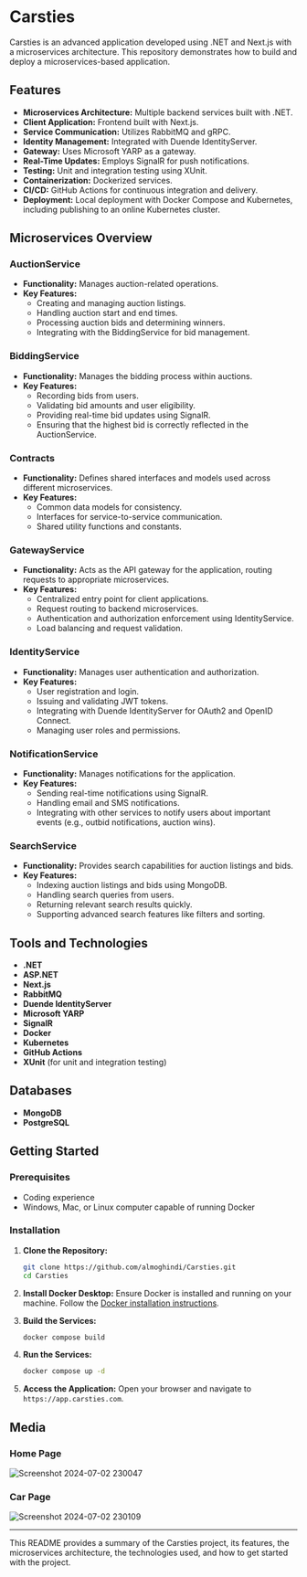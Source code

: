 # Carsties

Carsties is an advanced application developed using .NET and Next.js with a microservices architecture. This repository demonstrates how to build and deploy a microservices-based application.

## Features

- **Microservices Architecture:** Multiple backend services built with .NET.
- **Client Application:** Frontend built with Next.js.
- **Service Communication:** Utilizes RabbitMQ and gRPC.
- **Identity Management:** Integrated with Duende IdentityServer.
- **Gateway:** Uses Microsoft YARP as a gateway.
- **Real-Time Updates:** Employs SignalR for push notifications.
- **Testing:** Unit and integration testing using XUnit.
- **Containerization:** Dockerized services.
- **CI/CD:** GitHub Actions for continuous integration and delivery.
- **Deployment:** Local deployment with Docker Compose and Kubernetes, including publishing to an online Kubernetes cluster.

## Microservices Overview

### AuctionService
- **Functionality:** Manages auction-related operations.
- **Key Features:**
  - Creating and managing auction listings.
  - Handling auction start and end times.
  - Processing auction bids and determining winners.
  - Integrating with the BiddingService for bid management.

### BiddingService
- **Functionality:** Manages the bidding process within auctions.
- **Key Features:**
  - Recording bids from users.
  - Validating bid amounts and user eligibility.
  - Providing real-time bid updates using SignalR.
  - Ensuring that the highest bid is correctly reflected in the AuctionService.

### Contracts
- **Functionality:** Defines shared interfaces and models used across different microservices.
- **Key Features:**
  - Common data models for consistency.
  - Interfaces for service-to-service communication.
  - Shared utility functions and constants.

### GatewayService
- **Functionality:** Acts as the API gateway for the application, routing requests to appropriate microservices.
- **Key Features:**
  - Centralized entry point for client applications.
  - Request routing to backend microservices.
  - Authentication and authorization enforcement using IdentityService.
  - Load balancing and request validation.

### IdentityService
- **Functionality:** Manages user authentication and authorization.
- **Key Features:**
  - User registration and login.
  - Issuing and validating JWT tokens.
  - Integrating with Duende IdentityServer for OAuth2 and OpenID Connect.
  - Managing user roles and permissions.

### NotificationService
- **Functionality:** Manages notifications for the application.
- **Key Features:**
  - Sending real-time notifications using SignalR.
  - Handling email and SMS notifications.
  - Integrating with other services to notify users about important events (e.g., outbid notifications, auction wins).

### SearchService
- **Functionality:** Provides search capabilities for auction listings and bids.
- **Key Features:**
  - Indexing auction listings and bids using MongoDB.
  - Handling search queries from users.
  - Returning relevant search results quickly.
  - Supporting advanced search features like filters and sorting.

## Tools and Technologies

- **.NET**
- **ASP.NET**
- **Next.js**
- **RabbitMQ**
- **Duende IdentityServer**
- **Microsoft YARP**
- **SignalR**
- **Docker**
- **Kubernetes**
- **GitHub Actions**
- **XUnit** (for unit and integration testing)

## Databases

- **MongoDB**
- **PostgreSQL**

## Getting Started

### Prerequisites

- Coding experience
- Windows, Mac, or Linux computer capable of running Docker

### Installation

1. **Clone the Repository:**
    ```bash
    git clone https://github.com/almoghindi/Carsties.git
    cd Carsties
    ```

2. **Install Docker Desktop:** Ensure Docker is installed and running on your machine. Follow the [Docker installation instructions](https://docs.docker.com/desktop/).

3. **Build the Services:**
    ```bash
    docker compose build
    ```

4. **Run the Services:**
    ```bash
    docker compose up -d
    ```

5. **Access the Application:**
    Open your browser and navigate to `https://app.carsties.com`.

## Media

### Home Page

![Screenshot 2024-07-02 230047](https://github.com/almoghindi/Carsties/assets/102804545/f3118070-6cc2-480e-86f4-51c1e60171a2)

### Car Page

![Screenshot 2024-07-02 230109](https://github.com/almoghindi/Carsties/assets/102804545/88b0e18e-229d-4a4f-8d24-1866834c1f4b)

---

This README provides a summary of the Carsties project, its features, the microservices architecture, the technologies used, and how to get started with the project.
